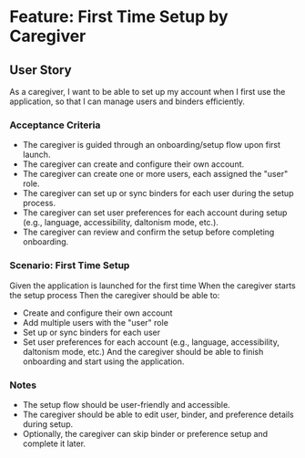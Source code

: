 # Feature: First Time Setup by Caregiver

## User Story

As a caregiver, I want to be able to set up my account when I first use the application, so that I can manage users and binders efficiently.

### Acceptance Criteria

- The caregiver is guided through an onboarding/setup flow upon first launch.
- The caregiver can create and configure their own account.
- The caregiver can create one or more users, each assigned the "user" role.
- The caregiver can set up or sync binders for each user during the setup process.
- The caregiver can set user preferences for each account during setup (e.g., language, accessibility, daltonism mode, etc.).
- The caregiver can review and confirm the setup before completing onboarding.

### Scenario: First Time Setup

Given the application is launched for the first time
When the caregiver starts the setup process
Then the caregiver should be able to:

- Create and configure their own account
- Add multiple users with the "user" role
- Set up or sync binders for each user
- Set user preferences for each account (e.g., language, accessibility, daltonism mode, etc.)
And the caregiver should be able to finish onboarding and start using the application.

### Notes

- The setup flow should be user-friendly and accessible.
- The caregiver should be able to edit user, binder, and preference details during setup.
- Optionally, the caregiver can skip binder or preference setup and complete it later.
